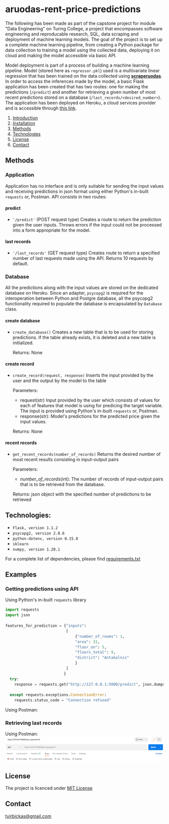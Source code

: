 # aruodas-rent-price-predictions
The following has been made as part of the capstone project for module "Data Engineering" on Turing College, a project that encompasses software engineering 
and reproducable research, SQL, data scraping and deployment of machine learning models. The goal of the project is to set up a complete machine learning pipeline, 
from creating a Python package for data collection to training a model using the collected data, deploying it on cloud and making the model accessible via basic API.

Model deployment is part of a process of building a machine learning pipeline. Model (stored here as `regressor.pkl`) used is a multivariate linear regression
that has been trained on the data collected using [**scraperuodas**](https://github.com/virbickt/scraperuodas). In order to access the inferences made by the model, a basic 
Flask application has been created that has two routes: one for making the predictions (`/predict`) and another for retrieving a given number of most recent predictions stored on a database (`/last_records/<desired_number>`). The application has been deployed on Heroku, a cloud services provider and is accessible through [this link](http://aruodas-rent-price-predictions.herokuapp.com/).
 
1. [Introduction](#Introduction)
2. [Installation](#Installation)
3. [Methods](#Methods)
4. [Technologies](#Technologies)
5. [License](#License)
6. [Contact](#Contact)


## Methods
### Application
Application has no interface and is only suitable for sending the input values and receiving predictions in json format using either Python's in-built `requests` or, Postman.
API consists in two routes:
#### predict
- `'/predict'` (POST request type)
Creates a route to return the prediction given the user inputs. Throws errors if the input could not be processed into a form appropriate for the model.
#### last records
- `'/last_records'` (GET request type)
Creates route to return a specified number of last requests made using the API. Returns 10 requests by default.


### Database
All the predictions along with the input values are stored on the dedicated database on Heroku. Since an adapter, `psycopg2` is required for the interoperation between Python and
Postgre database, all the psycopg2 functionality required to populate the database is encapsulated by `Database` class. 
#### create database
- `create_database()` 
Creates a new table that is to be used for storing predictions. If the table already exists, it is deleted and a new table is initialized. 

  Returns: None
#### create record
- `create_record(request, response)`
Inserts the input provided by the user and the output by the model to the table

  Parameters: 
   - request(str) Input provided by the user which consists of values for each of features that model is using for predicing the target variable. The input is provided using Python's in-built `requests` or, Postman.
   - response(str): Model's predictions for the predicted price given the input values. 

  Returns: None
#### recent records
- `get_recent_records(number_of_records)`
Returns the desired number of most recent results consisting in input-output pairs

  Parameters:
   - *number_of_records*(int): The number of records of input-output pairs that is to be retrieved from the database.
   
  Returns: json object with the specified number of predictions to be retrieved

## Technologies:
- `Flask, version 1.1.2`
- `psycopg2, version 2.8.6`
- `python-dotenv, version 0.15.0`
- `sklearn`
- `numpy, version 1.20.1`

For a complete list of dependencies, please find [requirements.txt](https://github.com/virbickt/aruodas-rent-price-predictions/blob/main/requirements.txt)

## Examples
### Getting predictions using API
Using Python's in-built `requests` library
```python
import requests
import json

features_for_prediction = {"inputs":
                           [
                               {"number_of_rooms": 1,
                               "area": 31,
                               "floor_on": 5,
                               "floors_total": 9,
                               "district": "Antakalnis"
                               }
                           ]
                          }
  try:
    response = requests.get("http://127.0.0.1:5000/predict", json.dumps(features_for_prediction))

  except requests.exceptions.ConnectionError:
    requests.status_code = "Connection refused"
```
Using Postman:
### Retrieving last records
Using Postman:
![example](images/last_requests.PNG)

## License
The project is licenced under [MIT License](https://github.com/virbickt/aruodas-rent-price-predictions/blob/main/LICENSE.md)

## Contact
[tvirbickas@gmail.com](mailto:tvirbickas@gmail.com?subject=aruodas-rent-price-predictions%20on%20Github)
